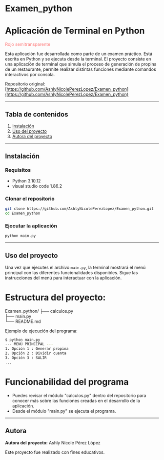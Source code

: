 ﻿# Examen_python
# Aplicación de Terminal en Python
<span style="color: rgba(255, 0, 0, 0.5);">Rojo semitransparente</span>  

Esta aplicación fue desarrollada como parte de un examen práctico. Está escrita en Python y se ejecuta desde la terminal. El proyecto consiste en una aplicación de terminal que simula el proceso de generación de propina de un restaurante, permite realizar distintas funciones mediante comandos interactivos por consola.

Repositorio original: [https://github.com/AshlyNicolePerezLopez/Examen_python](https://github.com/AshlyNicolePerezLopez/Examen_python)

---

## Tabla de contenidos

1. [Instalación](#instalación)
2. [Uso del proyecto](#uso-del-proyecto)
3. [Autora del proyecto](#autora)

---

## Instalación

### Requisitos

- Python 3.10.12
- visual studio code 1.86.2

### Clonar el repositorio

```bash
git clone https://github.com/AshlyNicolePerezLopez/Examen_python.git
cd Examen_python
```

### Ejecutar la aplicación

```bash
python main.py
```

---

## Uso del proyecto

Una vez que ejecutes el archivo `main.py`, la terminal mostrará el menú principal con las diferentes funcionalidades disponibles. Sigue las instrucciones del menú para interactuar con la aplicación.

# Estructura del proyecto:
Examen_python/
├── calculos.py           
├── main.py               
└── README.md            

Ejemplo de ejecución del programa:

```bash
$ python main.py
--- MENÚ PRINCIPAL ---
1. Opción 1 : Generar propina
2. Opción 2 : Dividir cuenta
3. Opción 3 : SALIR
...
```

# Funcionabilidad del programa 

- Puedes revisar el módulo "calculos.py" dentro del repositorio para conocer más sobre las funciones creadas en el desarrollo de la aplicación.
- Desde el módulo "main.py" se ejecuta el programa.

---

## Autora

**Autora del proyecto:** Ashly Nicole Pérez López

Este proyecto fue realizado con fines educativos. 
